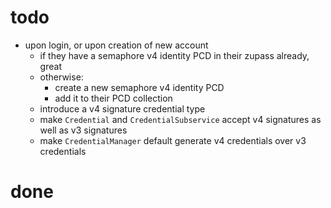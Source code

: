 # todo

- upon login, or upon creation of new account
  - if they have a semaphore v4 identity PCD in their zupass already, great
  - otherwise:
    - create a new semaphore v4 identity PCD
    - add it to their PCD collection
  - introduce a v4 signature credential type
  - make `Credential` and `CredentialSubservice` accept v4 signatures as well as v3 signatures
  - make `CredentialManager` default generate v4 credentials over v3 credentials

# done
